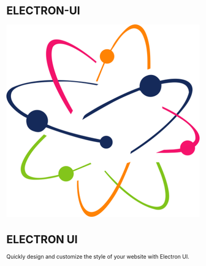 # ELECTRON-UI

<div class="head">
    <img src="images/Logo.png" alt="Logo" class="head-img">
    <h1 class="head-heading">ELECTRON UI</h1>
    <p class="head-content">
        Quickly design and customize the style of your website with Electron UI.
    </p>
</div>
<!-- Electron UI is a Component Library  -->
